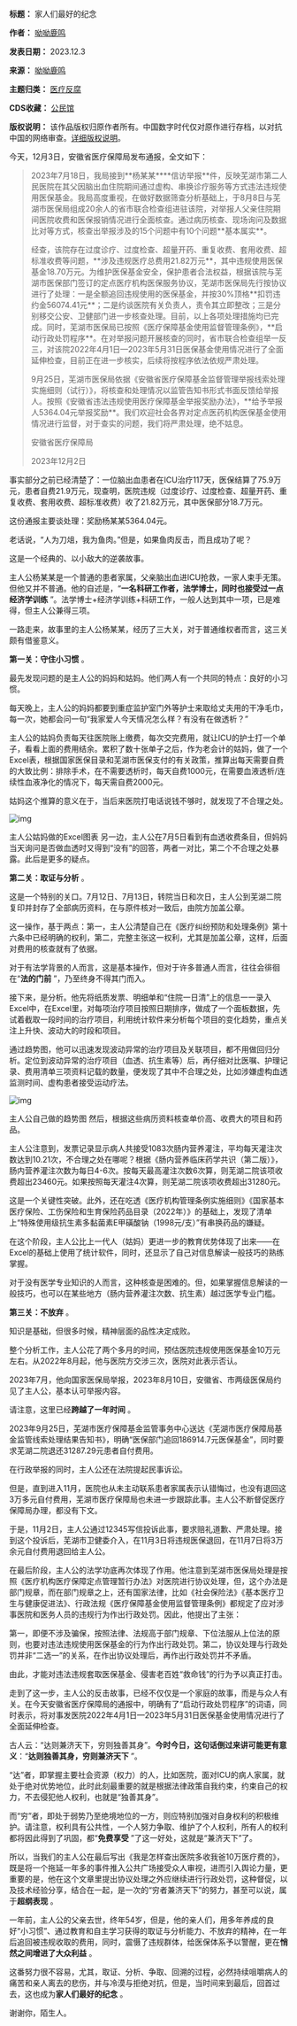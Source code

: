 

**标题：** 家人们最好的纪念  

**作者：** [呦呦鹿鸣](https://chinadigitaltimes.net/space/呦呦鹿鸣)  

**发表日期：** 2023.12.3  

**来源：** [呦呦鹿鸣](https://web.archive.org/web/https://mp.weixin.qq.com/s/ElskxbVBDI-ZOV4YF_XtGw)  

**主题归类：** [医疗反腐](https://chinadigitaltimes.net/space/医疗反腐)  

**CDS收藏：** [公民馆](https://chinadigitaltimes.net/space/%E5%85%AC%E6%B0%91%E9%A6%86)  

**版权说明：** 该作品版权归原作者所有。中国数字时代仅对原作进行存档，以对抗中国的网络审查。[详细版权说明](https://chinadigitaltimes.net/chinese/copyright)。


今天，12月3日，安徽省医疗保障局发布通报，全文如下：



> 
> 2023年7月18日，我局接到\*\*杨某某\*\*\*\*信访举报\*\*件，反映芜湖市第二人民医院在其父因脑出血住院期间通过虚构、串换诊疗服务等方式违法违规使用医保基金。我局高度重视，在做好数据筛查分析基础上，于8月8日与芜湖市医保局组成20余人的省市联合检查组进驻该院，对举报人父亲住院期间医院收费和医保报销情况进行全面核查。通过病历核查、现场询问及数据比对等方式，核查出举报涉及的15个问题中有10个问题\*\*基本属实\*\*。 
> 
> 
>  经查，该院存在过度诊疗、过度检查、超量开药、重复收费、套用收费、超标准收费等问题，\*\*涉及违规医疗总费用21.82万元\*\*，其中违规使用医保基金18.70万元。为维护医保基金安全，保护患者合法权益，根据该院与芜湖市医保部门签订的定点医疗机构医保服务协议，芜湖市医保局先行按协议进行了处理：一是全额追回违规使用的医保基金，并按30%顶格\*\*扣罚违约金56074.41元\*\*；二是约谈医院有关负责人，责令其立即整改；三是分别移交公安、卫健部门进一步核查处理。目前，以上各项处理措施均已完成。同时，芜湖市医保局已按照《医疗保障基金使用监督管理条例》，\*\*启动行政处罚程序\*\*。在对举报问题开展核查的同时，省市联合检查组举一反三，对该院2022年4月1日—2023年5月31日医保基金使用情况进行了全面延伸检查，目前正在进一步核实，后续将按程序依法依规严肃处理。
> 
> 
>  9月25日，芜湖市医保局依据《安徽省医疗保障基金监督管理举报线索处理实施细则（试行）》，将核查和处理情况以监管告知书形式书面反馈给举报人。按照《安徽省违法违规使用医疗保障基金举报奖励办法》，\*\*给予举报人5364.04元举报奖励\*\*。我们欢迎社会各界对定点医药机构医保基金使用情况进行监督，对于查实的问题，我们将严肃处理，绝不姑息。
> 
> 
> 安徽省医疗保障局
> 
> 
> 2023年12月2日
> 
> 
> 


事实部分之前已经清楚了：一位脑出血患者在ICU治疗117天，医保结算了75.9万元，患者自费21.9万元，现查明，医院违规（过度诊疗、过度检查、超量开药、重复收费、套用收费、超标准收费）收了21.82万元，其中医保部分18.7万元。


这份通报主要谈处理：奖励杨某某5364.04元。 


老话说，“人为刀俎，我为鱼肉。”但是，如果鱼肉反击，而且成功了呢？


这是一个经典的、以小敌大的逆袭故事。


主人公杨某某是一个普通的患者家属，父亲脑出血进ICU抢救，一家人束手无策。但他又并不普通。他的自述是，“**一名科研工作者，法学博士，同时也接受过一点经济学训练** ”。法学博士+经济学训练+科研工作，一般人达到其中一项，已是难得，但主人公兼得三项。


一路走来，故事里的主人公杨某某，经历了三大关，对于普通维权者而言，这三关颇有借鉴意义。


**第一关：守住小习惯** 。


最先发现问题的是主人公的妈妈和姑妈。他们两人有一个共同的特点：良好的小习惯。


每天晚上，主人公的妈妈都要到重症监护室门外等护士来取给丈夫用的干净毛巾，每一次，她都会问一句“我家爱人今天情况怎么样？有没有在做透析？”


主人公的姑妈负责每天往医院账上缴费，每次交完费用，就让ICU的护士打一个单子，看看上面的费用结余。累积了数十张单子之后，作为老会计的姑妈，做了一个Excel表，根据国家医保目录和芜湖市医保支付的有关政策，推算出每天需要自费的大致比例：排除手术，在不需要透析时，每天自费1000元，在需要血液透析/连续性血液净化的情况下，每天需自费2000元。


姑妈这个推算的意义在于，当后来医院打电话说钱不够时，就发现了不合理之处。


![img](https://mmbiz.qpic.cn/mmbiz_jpg/8BnyXm6lH46OPp2csyuOHtjSo1j0tM1wDvhDwKHcibFmUHadWAGx7icoyCicSmiczMXk2aWlWpiazbibgTjv8VzYSI0Q/640)


主人公姑妈做的Excel图表
另一边，主人公在7月5日看到有血透收费条目，但妈妈当天询问是否做血透时又得到“没有”的回答，两者一对比，第二个不合理之处暴露。此后是更多的疑点。


**第二关：取证与分析** 。


这是一个特别的关口。7月12日、7月13日，转院当日和次日，主人公到芜湖二院复印并封存了全部病历资料，在与原件核对一致后，由院方加盖公章。


这一操作，基于两点：第一，主人公清楚自己在《医疗纠纷预防和处理条例》第十六条中已经明确的权利，第二，完整主张这一权利，尤其是加盖公章，这样，后面对费用的核查就有了依据。


对于有法学背景的人而言，这是基本操作，但对于许多普通人而言，往往会徘徊在“**法的门前** ”，乃至终身不得其门而入。


接下来，是分析。他先将纸质发票、明细单和“住院一日清”上的信息一一录入Excel中，在Excel里，对每项治疗项目按照日期排序，做成了一个面板数据，先试着截取一段时间的治疗项目，利用统计软件来分析每个项目的变化趋势，重点关注上升快、波动大的时段和项目。


通过趋势图，他可以迅速发现波动异常的治疗项目及关联项目，都不用做回归分析。定位到波动异常的治疗项目（血透、抗生素等）后，再仔细对比医嘱、护理记录、费用清单三项资料记载的数量，便发现了其中不合理之处，比如涉嫌虚构血透监测时间、虚构患者接受运动疗法。


![img](https://mmbiz.qpic.cn/mmbiz_jpg/8BnyXm6lH46OPp2csyuOHtjSo1j0tM1wUgsBs4CJKyet05o5a6hHErnHu3iaQfJlVsFdfEp5ckpVmA3iaiagShbfA/640)


主人公自己做的趋势图
然后，根据这些病历资料核查单价高、收费大的项目和药品。


主人公注意到，发票记录显示病人共接受1083次肠内营养灌注，平均每天灌注次数达到10.21次，不合理之处在哪呢？根据《肠内营养临床药学共识（第二版）》，肠内营养灌注次数为每日4-6次。按每天最高灌注次数6次算，则芜湖二院该项收费超出23460元。如果按照每天灌注4次算，则芜湖二院该项收费超出31280元。


这是一个关键性突破。此外，还在吃透《医疗机构管理条例实施细则》《国家基本医疗保险、工伤保险和生育保险药品目录（2022年）》的基础上，发现了清单上“特殊使用级抗生素多黏菌素E甲磺酸钠（1998元/支）”有串换药品的嫌疑。


在这个阶段，主人公比上一代人（姑妈）更进一步的教育优势体现了出来——在Excel的基础上使用了统计软件，同时，还显示了自己对信息解读一般技巧的熟练掌握。


对于没有医学专业知识的人而言，这种核查是困难的。但，如果掌握信息解读的一般技巧，也可以在某些地方（肠内营养灌注次数、抗生素）越过医学专业门槛。 


**第三关：不放弃** 。


知识是基础，但很多时候，精神层面的品性决定成败。


整个分析工作，主人公花了两个多月的时间，预估医院违规使用医保基金10万元左右。从2022年8月起，他与医院方交涉三次，医院对此表示否认。


2023年7月，他向国家医保局举报，2023年8月10日，安徽省、市两级医保局约见了主人公，基本认可举报内容。


请注意，这里已经**跨越了一年时间** 。


2023年9月25日，芜湖市医疗保障基金监管事务中心送达《芜湖市医疗保障局基金监管线索处理结果告知书》，明确“医保部门追回186914.7元医保基金”，同时要求芜湖二院退还31287.29元患者自付费用。


在行政举报的同时，主人公还在法院提起民事诉讼。


但是，直到进入11月，医院也从未主动联系患者家属表示认错悔过，也没有退回这3万多元自付费用，芜湖市医疗保障局也未进一步跟踪此事。主人公不断督促医疗保障局办理，都没有下文。


于是，11月2日，主人公通过12345写信投诉此事，要求赔礼道歉、严肃处理。接到这个投诉后，芜湖市卫健委介入，在11月3日将违规医保退回，在11月7日将3万余元自付费用退回给主人公。


在最后阶段，主人公的法学功底再次体现了作用。他注意到芜湖市医保局处理是按照《医疗机构医疗保障定点管理暂行办法》对医院进行协议处理，但，这个办法是部门规章，而在部门规章之上，还有国家法律，比如《社会保险法》《基本医疗卫生与健康促进法》、行政法规《医疗保障基金使用监督管理条例》都规定了应对涉事医院和医务人员的违规行为作出行政处罚。因此，他提出了主张：


第一，即便不涉及骗保，按照法律、法规高于部门规章、下位法服从上位法的原则，也要对违法违规使用医保基金的行为作出行政处罚。第二，协议处理与行政处罚并非“二选一”的关系，在作出协议处理后，再作出行政处罚并不矛盾。


由此，才能对违法违规套取医保基金、侵害老百姓“救命钱”的行为予以真正打击。


走到了这一步，主人公的反击故事，已经不仅仅是一个家庭的故事，而是与众人有关。在今天安徽省医疗保障局的通报中，明确有了“启动行政处罚程序”的词语，同时表示，将对事发医院2022年4月1日—2023年5月31日医保基金使用情况进行了全面延伸检查。


古人云：“达则兼济天下，穷则独善其身”。**今时今日，这句话倒过来讲可能更有意义**：“**达则独善其身，穷则兼济天下** ”。


“达”者，即掌握主要社会资源（权力）的人，比如医院，面对ICU的病人家属，就处于绝对优势地位，此时此刻最重要的就是根据法律政策自我约束，约束自己的权力，不去侵犯他人权利，也就是“独善其身”。


而“穷”者，即处于弱势乃至绝境地位的一方，则应特别加强对自身权利的积极维护。请注意，权利具有公共性，一个人努力争取、维护了个人权利，所有人的权利都将因此得到了巩固，都“**免费享受** ”了这一好处，这就是“兼济天下”了。


所以，当我们的主人公在最后写出《我是怎样查出医院多收我爸10万医疗费的》，既是将一个拖延一年多的事件推入公共广场接受众人审视，进而引入舆论力量，更重要的是，他在这个文章里提出协议处理之外应继续进行行政处罚，这种督促，以及技术经验分享，结合在一起，是一次的“穷者兼济天下”的努力，甚至可以说，属于**超纲表现** 。


一年前，主人公的父亲去世，终年54岁，但是，他的亲人们，用多年养成的良好“小习惯”、通过教育和自主学习获得的取证与分析能力、不放弃的精神，在一年后追回被违规收取的费用，同时，震慑了违规群体，给医保体系予以警醒，更在**悄然之间增进了大众利益** 。


这番努力很不容易，尤其，取证、分析、争取、回溯的过程，必然持续咀嚼病人的痛苦和亲人离去的悲伤，并与冷漠与拒绝对抗，但是，当时间来到最后，回首过去，这也成为**家人们最好的纪念** 。


谢谢你，陌生人。

